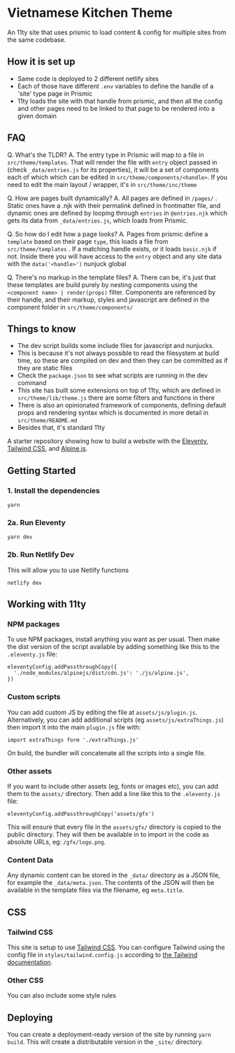 # Vietnamese Kitchen Theme

An 11ty site that uses prismic to load content & config for multiple sites from the same codebase.

## How it is set up

- Same code is deployed to 2 different netlify sites
- Each of those have different `.env` variables to define the handle of a 'site' type page in Prismic
- 11ty loads the site with that handle from prismic, and then all the config and other pages need to be linked to that page to be rendered into a given domain

## FAQ

Q. What's the TLDR?
A. The entry type in Prismic will map to a file in `src/theme/templates`. That will render the file with `entry` object passed in (check `_data/entries.js` for its properties), it will be a set of components each of which which can be edited in `src/theme/components/<handle>`. If you need to edit the main layout / wrapper, it's in `src/theme/inc/theme`

Q. How are pages built dynamically?
A. All pages are defined in `/pages/` . Static ones have a .njk with their permalink defined in frontmatter file, and dynamic ones are defined by looping through `entries` in `@entries.njk` which gets its data from `_data/entries.js`, which loads from Prismic.

Q. So how do I edit how a page looks?
A. Pages from prismic define a `template` based on their page `type`, this loads a file from `src/theme/templates` . If a matching handle exists, or it loads `basic.njk` if not. Inside there you will have access to the `entry` object and any site data with the `data('<handle>')` nunjuck global

Q. There's no markup in the template files?
A. There can be, it's just that these templates are build purely by nesting components using the `<component name> | render(props)` filter. Components are referenced by their handle, and their markup, styles and javascript are defined in the component folder in `src/theme/components/`

## Things to know

- The dev script builds some include files for javascript and nunjucks.
- This is because it's not always possible to read the filesystem at build time, so these are compiled on dev and then they can be committed as if they are static files
- Check the `package.json` to see what scripts are running in the dev command
- This site has built some extensions on top of 11ty, which are defined in `src/theme/lib/theme.js` there are some filters and functions in there
- There is also an opinionated framework of components, defining default props and rendering syntax which is documented in more detail in `src/theme/README.md`
- Besides that, it's standard 11ty

A starter repository showing how to build a website with the [Eleventy](https://www.11ty.dev), [Tailwind CSS](https://tailwindcss.com), and [Alpine.js](https://alpinejs.dev).

## Getting Started

### 1. Install the dependencies

```
yarn
```

### 2a. Run Eleventy

```
yarn dev
```

### 2b. Run Netlify Dev

This will allow you to use Netlify functions

```
netlify dev
```

## Working with 11ty

### NPM packages

To use NPM packages, install anything you want as per usual. Then make the dist version of the script available by adding something like this to the `.eleventy.js` file:

```
eleventyConfig.addPassthroughCopy({
  './node_modules/alpinejs/dist/cdn.js': './js/alpine.js',
})
```

### Custom scripts

You can add custom JS by editing the file at `assets/js/plugin.js`. Alternatively, you can add additional scripts (eg `assets/js/extraThings.js`) then import it into the main `plugin.js` file with:

```
import extraThings form './extraThings.js'
```

On build, the bundler will concatenate all the scripts into a single file.

### Other assets

If you want to include other assets (eg, fonts or images etc), you can add them to the `assets/` directory. Then add a line like this to the `.eleventy.js` file:

```
eleventyConfig.addPassthroughCopy('assets/gfx')
```

This will ensure that every file in the `assets/gfx/` directory is copied to the public directory. They will then be available in to import in the code as absolute URLs, eg: `/gfx/logo.png`.

### Content Data

Any dynamic content can be stored in the `_data/` directory as a JSON file, for example the `_data/meta.json`. The contents of the JSON will then be available in the template files via the filename, eg `meta.title`.


## CSS

### Tailwind CSS

This site is setup to use [Tailwind CSS](https://tailwindcss.com). You can configure Tailwind using the config file in `styles/tailwind.config.js` according to [the Tailwind documentation](https://tailwindcss.com/docs/configuration).

### Other CSS

You can also include some style rules

## Deploying

You can create a deployment-ready version of the site by running `yarn build`. This will create a distributable version in the `_site/` directory.